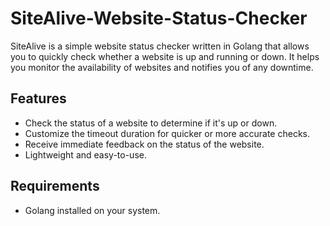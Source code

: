 # SiteAlive-Website-Status-Checker

SiteAlive is a simple website status checker written in Golang that allows you to quickly check whether a website is up and running or down.
It helps you monitor the availability of websites and notifies you of any downtime.

## Features

- Check the status of a website to determine if it's up or down.
- Customize the timeout duration for quicker or more accurate checks.
- Receive immediate feedback on the status of the website.
- Lightweight and easy-to-use.

## Requirements

- Golang installed on your system.
